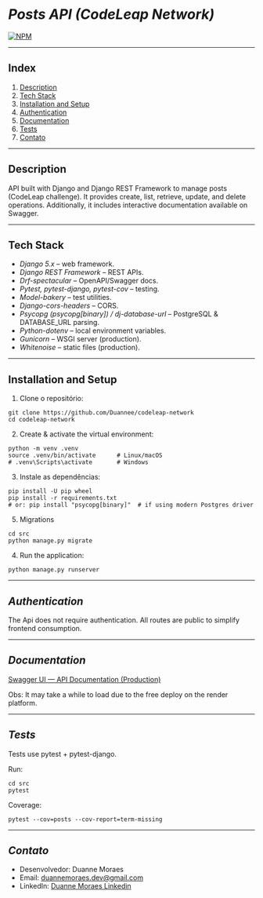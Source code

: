 # *Posts API (CodeLeap Network)*
[![NPM](https://img.shields.io/npm/l/react)](https://github.com/Duannee/codeleap-network/blob/main/LICENSE)

---

## **Index**

1. [Description](#description)  
2. [Tech Stack](#tech-stack)  
3. [Installation and Setup](#installation-and-setup)    
4. [Authentication](#authentication)   
5. [Documentation](#documentation)    
6. [Tests](#tests)  
7. [Contato](#contato)

---

## **Description**
API built with Django and Django REST Framework to manage posts (CodeLeap challenge).
It provides create, list, retrieve, update, and delete operations.
Additionally, it includes interactive documentation available on Swagger.

---

## **Tech Stack**
- *Django 5.x* – web framework.
- *Django REST Framework* – REST APIs.
- *Drf-spectacular* – OpenAPI/Swagger docs.
- *Pytest, pytest-django, pytest-cov* – testing.
- *Model-bakery* – test utilities.
- *Django-cors-headers* – CORS.
- *Psycopg (psycopg[binary]) / dj-database-url* – PostgreSQL & DATABASE_URL parsing.
- *Python-dotenv* – local environment variables.
- *Gunicorn* – WSGI server (production).
- *Whitenoise* – static files (production).

---

## **Installation and Setup**

1. Clone o repositório:

```
git clone https://github.com/Duannee/codeleap-network
cd codeleap-network

```

2. Create & activate the virtual environment:
```
python -m venv .venv
source .venv/bin/activate      # Linux/macOS
# .venv\Scripts\activate       # Windows

```

3. Instale as dependências:
 ```
 pip install -U pip wheel
 pip install -r requirements.txt
 # or: pip install "psycopg[binary]"  # if using modern Postgres driver
 ```

5. Migrations 
```
cd src
python manage.py migrate

```

4. Run the application:
```
python manage.py runserver
```

---

## *Authentication*

The Api does not require authentication. All routes are public to simplify frontend consumption.

---

## *Documentation*

[Swagger UI — API Documentation (Production)](https://codeleap-network-d77t.onrender.com/api/docs/swagger-ui/)

Obs: It may take a while to load due to the free deploy on the render platform.

---

## *Tests*

Tests use pytest + pytest-django.

Run:
```
cd src
pytest
```
Coverage:
```
pytest --cov=posts --cov-report=term-missing

```

---


## *Contato*
- Desenvolvedor: Duanne Moraes
- Email: duannemoraes.dev@gmail.com
- LinkedIn: [Duanne Moraes Linkedin](https://www.linkedin.com/in/duanne-moraes-7a0376278/)

















  





